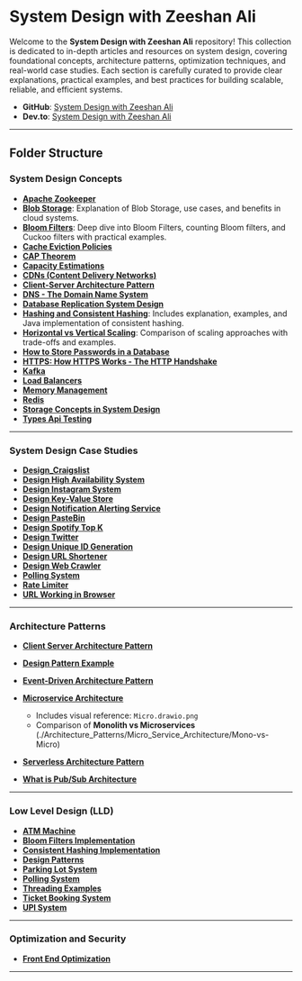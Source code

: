 
# System Design with Zeeshan Ali

Welcome to the **System Design with Zeeshan Ali** repository! This collection is dedicated to in-depth articles and resources on system design, covering foundational concepts, architecture patterns, optimization techniques, and real-world case studies. Each section is carefully curated to provide clear explanations, practical examples, and best practices for building scalable, reliable, and efficient systems.

* **GitHub**: [System Design with Zeeshan Ali](https://github.com/ZeeshanAli-0704/SystemDesignWithZeeshanAli)
* **Dev.to**: [System Design with Zeeshan Ali](https://dev.to/t/systemdesignwithzeeshanali)

---

## Folder Structure

### System Design Concepts

* **[Apache Zookeeper](./Concepts/Apache_Zookeeper/Apache_Zookeeper.md)**
* **[Blob Storage](./Concepts/BlobStorage/)**: Explanation of Blob Storage, use cases, and benefits in cloud systems.
* **[Bloom Filters](./Concepts/BloomFilters/)**: Deep dive into Bloom Filters, counting Bloom filters, and Cuckoo filters with practical examples.
* **[Cache Eviction Policies](./Concepts/Cache_Eviction_Policies/cache-eviction-policies-system-design.md)**
* **[CAP Theorem](./Concepts/CAP_Theorem/CAP%20Theorem:%20Principles,%20Real-World%20Scenarios,%20and%20Database%20Trade-offs.md)**
* **[Capacity Estimations](./Concepts/Capacity_Estimations/Capacity%20Estimation%20Details.md)**
* **[CDNs (Content Delivery Networks)](./Network_and_Distributed_Systems/CDN/CDN.md)**
* **[Client-Server Architecture Pattern](./Architecture_Patterns/Client_Server_Architecture_Pattern//Client%20Server%20Architecture%20Pattern.md)**
* **[DNS - The Domain Name System](./Network_and_Distributed_Systems/DNS/DNS.md)**
* **[Database Replication System Design](./Concepts/Database_Replication_System_Design/Database_Replication_in_System_Design.md)**
* **[Hashing and Consistent Hashing](./Concepts/Hashing_Consistent_Hashing/)**: Includes explanation, examples, and Java implementation of consistent hashing.
* **[Horizontal vs Vertical Scaling](./Concepts/Horizontal-vs-VerticalScaling/)**: Comparison of scaling approaches with trade-offs and examples.
* **[How to Store Passwords in a Database](./Security_and_Best_Practices/How_To_Store_Password_in_Database/How_To_Store_Password_in_Database.md)**
* **[HTTPS: How HTTPS Works - The HTTP Handshake](./Security_and_Best_Practices//Https_How_Https_Works/Https_How_Https_Works.md)**
* **[Kafka](./Concepts/Kafka/Kafka.md)**
* **[Load Balancers](./Concepts/Load_Balancers/Load_Balancer.md)**
* **[Memory Management](./Concepts/Memory_Management/Memory_Management.md)**
* **[Redis](./Concepts/Redis_and_its_role_in_System_Design/Redis_and_its_role_in_System_Design.md)**
* **[Storage Concepts in System Design](./Concepts/Storage_Concepts_in_System_Design/Storage_Concepts_in_System_Design.md)**
* **[Types Api Testing](./Concepts/Types_of_Api_Testing/Types_of_Api_Testing.md)**

---

### System Design Case Studies

* **[Design\_Craigslist](./Design_Case_Studies/Design_Craigslist/Design_Craigslist.md)**
* **[Design High Availability System](./Design_Case_Studies/Design_High_Availability_System/Design_High_Availability_System.md)**
* **[Design Instagram System](./Design_Case_Studies/Design_Instagram_System/Design_instagram.md)**
* **[Design Key-Value Store](./Design_Case_Studies/Design_Key_Value_Store.md/)**
* **[Design Notification Alerting Service](./Design_Case_Studies/Design_notification_alerting_service/)**
* **[Design PasteBin](./Design_Case_Studies/Design_PasteBin/Design_PasteBin.md)**
* **[Design Spotify Top K](./Design_Case_Studies/Design_Spotify_Top_K/Design_Spotify_Top_K.md)**
* **[Design Twitter](./Design_Case_Studies/Design_Twitter/Design_twitter.md)**
* **[Design Unique ID Generation](./Design_Case_Studies/Design_Unique_ID_Generation/Design_Unique_ID_Generation.md)**
* **[Design URL Shortener](./Design_Case_Studies/Design_URL_Shortening/URL_Shortening.md)**
* **[Design Web Crawler](./Design_Case_Studies/Designing_Web_Crawler/Designing_a_Web_Crawler.md)**
* **[Polling System](./Design_Case_Studies/PollingSystem/)**
* **[Rate Limiter](./Design_Case_Studies/Rate_Limiter/Rate_Limiter.md)**
* **[URL Working in Browser](./Network_and_Distributed_Systems/URL_Working_In_Browser/When%20you%20type%20a%20URL%20into%20a%20browser%20and%20press%20Enter.md)**

---

### Architecture Patterns

* **[Client Server Architecture Pattern](./Architecture_Patterns/Client_Server_Architecture_Pattern/Client%20Server%20Architecture%20Pattern.md)**
* **[Design Pattern Example](./Architecture_Patterns/Design_Pattern_Example/Mastering_Design_Patterns_JavaScript.md)**
* **[Event-Driven Architecture Pattern](./Architecture_Patterns/Event_Driven_Architecture_Pattern/Event_Driven_Architecture_Pattern.md)**
* **[Microservice Architecture](./Architecture_Patterns/Micro_Service_Architecture/Micro_Service.md)**

  * Includes visual reference: `Micro.drawio.png`
  * Comparison of **Monolith vs Microservices** (./Architecture\_Patterns/Micro\_Service\_Architecture/Mono-vs-Micro)
* **[Serverless Architecture Pattern](./Architecture_Patterns/Serverless_Architecture_Pattern/Serverless_Architecture_Pattern.md)**
* **[What is Pub/Sub Architecture](./Architecture_Patterns/What_is_Pub_Sub_Architecture/What_is_Pub_Sub_Architecture.md)**

---

### Low Level Design (LLD)

* **[ATM Machine](./LowLevelDesign/ATMMachine/)**
* **[Bloom Filters Implementation](./LowLevelDesign/BloomFilters/)**
* **[Consistent Hashing Implementation](./LowLevelDesign/ConsistentHashingImpl/)**
* **[Design Patterns](./LowLevelDesign/DesignPatterns/)**
* **[Parking Lot System](./LowLevelDesign/ParkingLotLowLevelDesign/)**
* **[Polling System](./LowLevelDesign/PollingSystem/)**
* **[Threading Examples](./LowLevelDesign/Thread/)**
* **[Ticket Booking System](./LowLevelDesign/TicketBookingSystem/)**
* **[UPI System](./LowLevelDesign/UPI/)**

---

### Optimization and Security

* **[Front End Optimization](./Optimization/Front_End_Optimization/Front_End_Optimization.md)**

---
